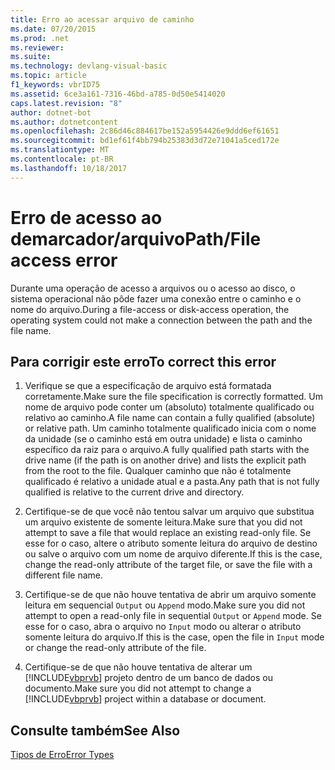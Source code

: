 ```yaml
---
title: Erro ao acessar arquivo de caminho
ms.date: 07/20/2015
ms.prod: .net
ms.reviewer: 
ms.suite: 
ms.technology: devlang-visual-basic
ms.topic: article
f1_keywords: vbrID75
ms.assetid: 6ce3a161-7316-46bd-a785-0d50e5414020
caps.latest.revision: "8"
author: dotnet-bot
ms.author: dotnetcontent
ms.openlocfilehash: 2c86d46c884617be152a5954426e9ddd6ef61651
ms.sourcegitcommit: bd1ef61f4bb794b25383d3d72e71041a5ced172e
ms.translationtype: MT
ms.contentlocale: pt-BR
ms.lasthandoff: 10/18/2017
---
```

# <a name="pathfile-access-error"></a><span data-ttu-id="13ced-102">Erro de acesso ao demarcador/arquivo</span><span class="sxs-lookup"><span data-stu-id="13ced-102">Path/File access error</span></span>
<span data-ttu-id="13ced-103">Durante uma operação de acesso a arquivos ou o acesso ao disco, o sistema operacional não pôde fazer uma conexão entre o caminho e o nome do arquivo.</span><span class="sxs-lookup"><span data-stu-id="13ced-103">During a file-access or disk-access operation, the operating system could not make a connection between the path and the file name.</span></span>  
  
## <a name="to-correct-this-error"></a><span data-ttu-id="13ced-104">Para corrigir este erro</span><span class="sxs-lookup"><span data-stu-id="13ced-104">To correct this error</span></span>  
  
1.  <span data-ttu-id="13ced-105">Verifique se que a especificação de arquivo está formatada corretamente.</span><span class="sxs-lookup"><span data-stu-id="13ced-105">Make sure the file specification is correctly formatted.</span></span> <span data-ttu-id="13ced-106">Um nome de arquivo pode conter um (absoluto) totalmente qualificado ou relativo ao caminho.</span><span class="sxs-lookup"><span data-stu-id="13ced-106">A file name can contain a fully qualified (absolute) or relative path.</span></span> <span data-ttu-id="13ced-107">Um caminho totalmente qualificado inicia com o nome da unidade (se o caminho está em outra unidade) e lista o caminho específico da raiz para o arquivo.</span><span class="sxs-lookup"><span data-stu-id="13ced-107">A fully qualified path starts with the drive name (if the path is on another drive) and lists the explicit path from the root to the file.</span></span> <span data-ttu-id="13ced-108">Qualquer caminho que não é totalmente qualificado é relativo a unidade atual e a pasta.</span><span class="sxs-lookup"><span data-stu-id="13ced-108">Any path that is not fully qualified is relative to the current drive and directory.</span></span>  
  
2.  <span data-ttu-id="13ced-109">Certifique-se de que você não tentou salvar um arquivo que substitua um arquivo existente de somente leitura.</span><span class="sxs-lookup"><span data-stu-id="13ced-109">Make sure that you did not attempt to save a file that would replace an existing read-only file.</span></span> <span data-ttu-id="13ced-110">Se esse for o caso, altere o atributo somente leitura do arquivo de destino ou salve o arquivo com um nome de arquivo diferente.</span><span class="sxs-lookup"><span data-stu-id="13ced-110">If this is the case, change the read-only attribute of the target file, or save the file with a different file name.</span></span>  
  
3.  <span data-ttu-id="13ced-111">Certifique-se de que não houve tentativa de abrir um arquivo somente leitura em sequencial `Output` ou `Append` modo.</span><span class="sxs-lookup"><span data-stu-id="13ced-111">Make sure you did not attempt to open a read-only file in sequential `Output` or `Append` mode.</span></span> <span data-ttu-id="13ced-112">Se esse for o caso, abra o arquivo no `Input` modo ou alterar o atributo somente leitura do arquivo.</span><span class="sxs-lookup"><span data-stu-id="13ced-112">If this is the case, open the file in `Input` mode or change the read-only attribute of the file.</span></span>  
  
4.  <span data-ttu-id="13ced-113">Certifique-se de que não houve tentativa de alterar um [!INCLUDE[vbprvb](~/includes/vbprvb-md.md)] projeto dentro de um banco de dados ou documento.</span><span class="sxs-lookup"><span data-stu-id="13ced-113">Make sure you did not attempt to change a [!INCLUDE[vbprvb](~/includes/vbprvb-md.md)] project within a database or document.</span></span>  
  
## <a name="see-also"></a><span data-ttu-id="13ced-114">Consulte também</span><span class="sxs-lookup"><span data-stu-id="13ced-114">See Also</span></span>  
 [<span data-ttu-id="13ced-115">Tipos de Erro</span><span class="sxs-lookup"><span data-stu-id="13ced-115">Error Types</span></span>](../../../visual-basic/programming-guide/language-features/error-types.md)
